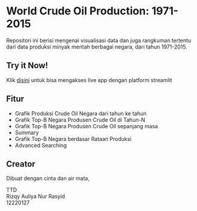 # World Crude Oil Production: 1971-2015
Repositori ini berisi mengenai visualisasi data dan juga rangkuman tertentu dari data produksi minyak mentah berbagai negara, dari tahun 1971-2015.

## Try it Now!
Klik [disini](https://share.streamlit.io/rizqya3121/world-crude-oil-production/main/uas_12220127_Rizqy_Auliya_Nur_Rasyid.py) untuk bisa mengakses live app dengan platform streamlit

## Fitur
- Grafik Produksi Crude Oil Negara dari tahun ke tahun  
- Grafik Top-B Negara Produsen Crude Oil di Tahun-N  
- Grafik Top-B Negara Produsen Crude Oil sepanjang masa  
- Summary  
- Grafik Top-B Negara berdasar Rataan Produksi  
- Advanced Searching 

## Creator
Dibuat dengan cinta dan air mata,  
  
  
TTD  
Rizqy Auliya Nur Rasyid  
12220127
